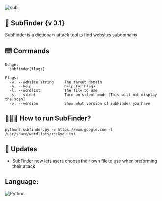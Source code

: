 ![sub](https://user-images.githubusercontent.com/72777943/194553599-f5117435-6475-46d7-a859-984ba3abf3b1.png)


## 📓 SubFinder {v 0.1}
SubFinder is a dictionary attack tool to find websites subdomains

## ⌨️ Commands
```
Usage:
  subfinder[flags]

Flags:
  -w, --website string     The target domain
  -h, --help               help for Flags
  -l, --wordlist           The file to use     
  -s, --silent             Turn on silent mode [This will not display the scan]
  -v, --version            Show what version of SubFinder you have
```
## 🕵🏼‍♂️ How to run SubFinder?
```
python3 subfinder.py -w https://www.google.com -l /usr/share/wordlists/rockyou.txt
```
##  🔨 Updates

- SubFinder now lets users choose their own file to use when preforming their attack

## Language:
![Python](https://img.shields.io/badge/python-3670A0?style=for-the-badge&logo=python&logoColor=ffdd54)
